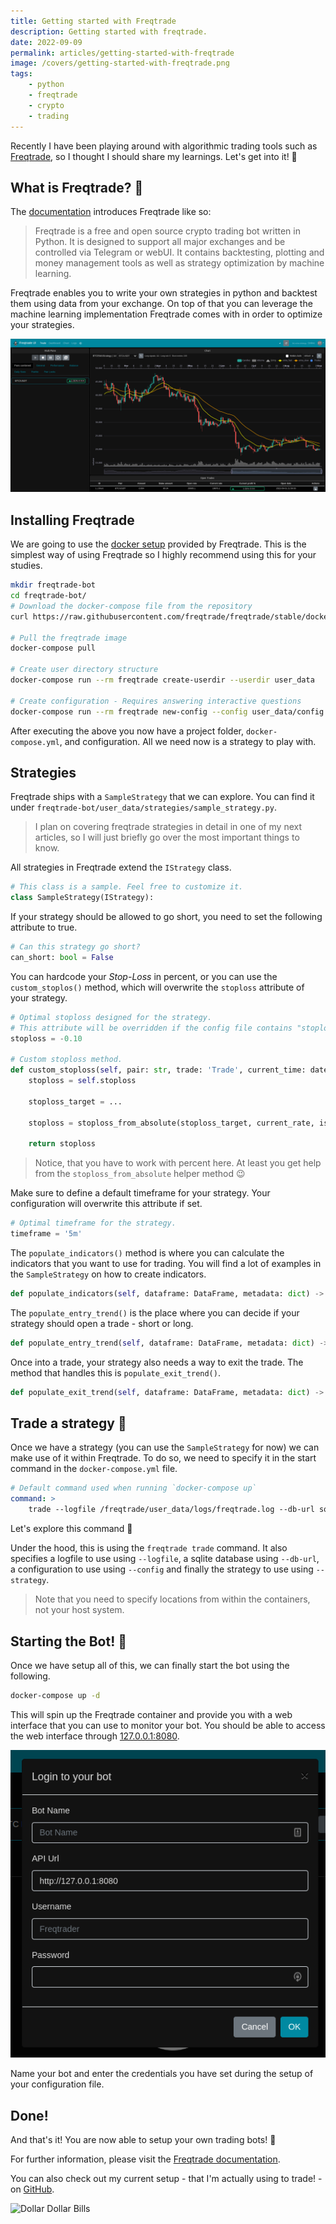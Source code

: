 ```yaml
---
title: Getting started with Freqtrade
description: Getting started with freqtrade.
date: 2022-09-09
permalink: articles/getting-started-with-freqtrade
image: /covers/getting-started-with-freqtrade.png
tags: 
    - python
    - freqtrade
    - crypto
    - trading
---
```


Recently I have been playing around with algorithmic trading tools such as [Freqtrade](https://freqtrade.io), so I thought I should share my learnings. Let's get into it! 🤩

<!-- more -->

## What is Freqtrade? 🤔

The [documentation](https://www.freqtrade.io/en/stable/) introduces Freqtrade like so:

> Freqtrade is a free and open source crypto trading bot written in Python. It is designed to support all major exchanges and be controlled via Telegram or webUI. It contains backtesting, plotting and money management tools as well as strategy optimization by machine learning.

Freqtrade enables you to write your own strategies in python and backtest them using data from your exchange. On top of that you can leverage the machine learning implementation Freqtrade comes with in order to optimize your strategies.

![Freqtrade UI](./freqtrade-ui.png)

## Installing Freqtrade

We are going to use the [docker setup](https://www.freqtrade.io/en/stable/docker_quickstart/) provided by Freqtrade. This is the simplest way of using Freqtrade so I highly recommend using this for your studies.

```bash
mkdir freqtrade-bot
cd freqtrade-bot/
# Download the docker-compose file from the repository
curl https://raw.githubusercontent.com/freqtrade/freqtrade/stable/docker-compose.yml -o docker-compose.yml

# Pull the freqtrade image
docker-compose pull

# Create user directory structure
docker-compose run --rm freqtrade create-userdir --userdir user_data

# Create configuration - Requires answering interactive questions
docker-compose run --rm freqtrade new-config --config user_data/config.json
```

After executing the above you now have a project folder, `docker-compose.yml`, and configuration. All we need now is a strategy to play with.

## Strategies

Freqtrade ships with a `SampleStrategy` that we can explore. You can find it under `freqtrade-bot/user_data/strategies/sample_strategy.py`.

> I plan on covering freqtrade strategies in detail in one of my next articles, so I will just briefly go over the most important things to know.

All strategies in Freqtrade extend the `IStrategy` class.

```python
# This class is a sample. Feel free to customize it.
class SampleStrategy(IStrategy):
```

If your strategy should be allowed to go short, you need to set the following attribute to true.

```python
# Can this strategy go short?
can_short: bool = False
```

You can hardcode your *Stop-Loss* in percent, or you can use the `custom_stoplos()` method, which will overwrite the `stoploss` attribute of your strategy.

```python
# Optimal stoploss designed for the strategy.
# This attribute will be overridden if the config file contains "stoploss".
stoploss = -0.10

# Custom stoploss method.
def custom_stoploss(self, pair: str, trade: 'Trade', current_time: datetime, current_rate: float, current_profit: float, **kwargs) -> float:
    stoploss = self.stoploss

    stoploss_target = ...

    stoploss = stoploss_from_absolute(stoploss_target, current_rate, is_short=trade.is_short)

    return stoploss
```

> Notice, that you have to work with percent here. At least you get help from the `stoploss_from_absolute` helper method 😉

Make sure to define a default timeframe for your strategy. Your configuration will overwrite this attribute if set.

```python
# Optimal timeframe for the strategy.
timeframe = '5m'
```

The `populate_indicators()` method is where you can calculate the indicators that you want to use for trading. You will find a lot of examples in the `SampleStrategy` on how to create indicators.

```python
def populate_indicators(self, dataframe: DataFrame, metadata: dict) -> DataFrame:
```

The `populate_entry_trend()` is the place where you can decide if your strategy should open a trade - short or long.

```python
def populate_entry_trend(self, dataframe: DataFrame, metadata: dict) -> DataFrame:
```

Once into a trade, your strategy also needs a way to exit the trade. The method that handles this is `populate_exit_trend()`.

```python
def populate_exit_trend(self, dataframe: DataFrame, metadata: dict) -> DataFrame:
```

## Trade a strategy 🤑

Once we have a strategy (you can use the `SampleStrategy` for now) we can make use of it within Freqtrade. To do so, we need to specify it in the start command in the `docker-compose.yml` file.

```yml
# Default command used when running `docker-compose up`
command: >
    trade --logfile /freqtrade/user_data/logs/freqtrade.log --db-url sqlite:////freqtrade/user_data/freqtrade.sqlite --config /freqtrade/user_data/freqtrade.json --strategy SampleStrategy
```

Let's explore this command 🧐

Under the hood, this is using the `freqtrade trade` command. It also specifies a logfile to use using `--logfile`, a sqlite database using `--db-url`, a configuration to use using `--config` and finally the strategy to use using `--strategy`.

> Note that you need to specify locations from within the containers, not your host system.

## Starting the Bot! 🚀

Once we have setup all of this, we can finally start the bot using the following.

```bash
docker-compose up -d
```

This will spin up the Freqtrade container and provide you with a web interface that you can use to monitor your bot. You should be able to access the web interface through [127.0.0.1:8080](http://127.0.0.1:8080).

![Freqtrade UI Login](./freqtrade-ui--login.png)

Name your bot and enter the credentials you have set during the setup of your configuration file.

## Done!

And that's it! You are now able to setup your own trading bots! 💪

For further information, please visit the [Freqtrade documentation](https://www.freqtrade.io).

You can also check out my current setup - that I'm actually using to trade! - on [GitHub](https://github.com/tjventurini/freqtrade).

![Dollar Dollar Bills](https://c.tenor.com/6Hixx4SFAeQAAAAd/backing-you-get-yours.gif)